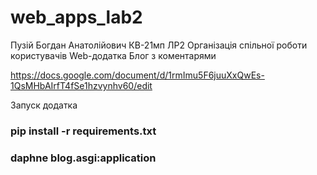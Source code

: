 # web_apps_lab2

Пузій Богдан Анатолійович КВ-21мп ЛР2 Організація спільної роботи користувачів Web-додатка
Блог з коментарями

https://docs.google.com/document/d/1rmImu5F6juuXxQwEs-1QsMHbAIrfT4fSe1hzvynhv60/edit

Запуск додатка
### pip install -r requirements.txt
### daphne blog.asgi:application
